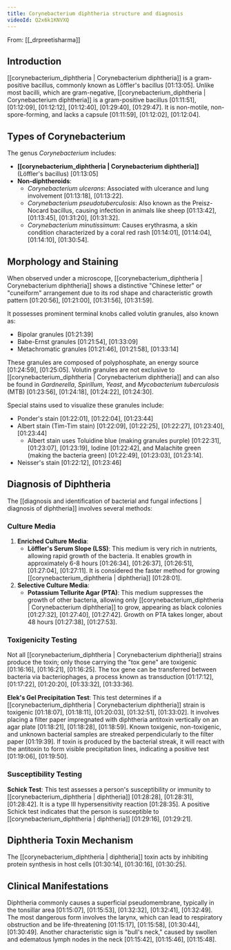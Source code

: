 ```yaml
---
title: Corynebacterium diphtheria structure and diagnosis
videoId: Q2x6k1KNVXQ
---
```


From: [[_drpreetisharma]] <br/> 

## Introduction
[[corynebacterium_diphtheria | Corynebacterium diphtheria]] is a gram-positive bacillus, commonly known as Löffler's bacillus <a class="yt-timestamp" data-t="01:13:05">[01:13:05]</a>. Unlike most bacilli, which are gram-negative, [[corynebacterium_diphtheria | Corynebacterium diphtheria]] is a gram-positive bacillus <a class="yt-timestamp" data-t="01:11:51">[01:11:51]</a>, <a class="yt-timestamp" data-t="01:12:09">[01:12:09]</a>, <a class="yt-timestamp" data-t="01:12:12">[01:12:12]</a>, <a class="yt-timestamp" data-t="01:12:40">[01:12:40]</a>, <a class="yt-timestamp" data-t="01:29:40">[01:29:40]</a>, <a class="yt-timestamp" data-t="01:29:47">[01:29:47]</a>. It is non-motile, non-spore-forming, and lacks a capsule <a class="yt-timestamp" data-t="01:11:59">[01:11:59]</a>, <a class="yt-timestamp" data-t="01:12:02">[01:12:02]</a>, <a class="yt-timestamp" data-t="01:12:04">[01:12:04]</a>.

## Types of Corynebacterium
The genus *Corynebacterium* includes:
*   **[[corynebacterium_diphtheria | Corynebacterium diphtheria]]** (Löffler's bacillus) <a class="yt-timestamp" data-t="01:13:05">[01:13:05]</a>
*   **Non-diphtheroids**:
    *   *Corynebacterium ulcerans*: Associated with ulcerance and lung involvement <a class="yt-timestamp" data-t="01:13:18">[01:13:18]</a>, <a class="yt-timestamp" data-t="01:13:22">[01:13:22]</a>.
    *   *Corynebacterium pseudotuberculosis*: Also known as the Preisz-Nocard bacillus, causing infection in animals like sheep <a class="yt-timestamp" data-t="01:13:42">[01:13:42]</a>, <a class="yt-timestamp" data-t="01:13:45">[01:13:45]</a>, <a class="yt-timestamp" data-t="01:31:20">[01:31:20]</a>, <a class="yt-timestamp" data-t="01:31:32">[01:31:32]</a>.
    *   *Corynebacterium minutissimum*: Causes erythrasma, a skin condition characterized by a coral red rash <a class="yt-timestamp" data-t="01:14:01">[01:14:01]</a>, <a class="yt-timestamp" data-t="01:14:04">[01:14:04]</a>, <a class="yt-timestamp" data-t="01:14:10">[01:14:10]</a>, <a class="yt-timestamp" data-t="01:30:54">[01:30:54]</a>.

## Morphology and Staining
When observed under a microscope, [[corynebacterium_diphtheria | Corynebacterium diphtheria]] shows a distinctive "Chinese letter" or "cuneiform" arrangement due to its rod shape and characteristic growth pattern <a class="yt-timestamp" data-t="01:20:56">[01:20:56]</a>, <a class="yt-timestamp" data-t="01:21:00">[01:21:00]</a>, <a class="yt-timestamp" data-t="01:31:56">[01:31:56]</a>, <a class="yt-timestamp" data-t="01:31:59">[01:31:59]</a>.

It possesses prominent terminal knobs called volutin granules, also known as:
*   Bipolar granules <a class="yt-timestamp" data-t="01:21:39">[01:21:39]</a>
*   Babe-Ernst granules <a class="yt-timestamp" data-t="01:21:54">[01:21:54]</a>, <a class="yt-timestamp" data-t="01:33:09">[01:33:09]</a>
*   Metachromatic granules <a class="yt-timestamp" data-t="01:21:46">[01:21:46]</a>, <a class="yt-timestamp" data-t="01:21:58">[01:21:58]</a>, <a class="yt-timestamp" data-t="01:33:14">[01:33:14]</a>

These granules are composed of polyphosphate, an energy source <a class="yt-timestamp" data-t="01:24:59">[01:24:59]</a>, <a class="yt-timestamp" data-t="01:25:05">[01:25:05]</a>. Volutin granules are not exclusive to [[corynebacterium_diphtheria | Corynebacterium diphtheria]] and can also be found in *Gardnerella*, *Spirillum*, *Yeast*, and *Mycobacterium tuberculosis* (MTB) <a class="yt-timestamp" data-t="01:23:56">[01:23:56]</a>, <a class="yt-timestamp" data-t="01:24:18">[01:24:18]</a>, <a class="yt-timestamp" data-t="01:24:22">[01:24:22]</a>, <a class="yt-timestamp" data-t="01:24:30">[01:24:30]</a>.

Special stains used to visualize these granules include:
*   Ponder's stain <a class="yt-timestamp" data-t="01:22:01">[01:22:01]</a>, <a class="yt-timestamp" data-t="01:22:04">[01:22:04]</a>, <a class="yt-timestamp" data-t="01:23:44">[01:23:44]</a>
*   Albert stain (Tim-Tim stain) <a class="yt-timestamp" data-t="01:22:09">[01:22:09]</a>, <a class="yt-timestamp" data-t="01:22:25">[01:22:25]</a>, <a class="yt-timestamp" data-t="01:22:27">[01:22:27]</a>, <a class="yt-timestamp" data-t="01:23:40">[01:23:40]</a>, <a class="yt-timestamp" data-t="01:23:44">[01:23:44]</a>
    *   Albert stain uses Toluidine blue (making granules purple) <a class="yt-timestamp" data-t="01:22:31">[01:22:31]</a>, <a class="yt-timestamp" data-t="01:23:07">[01:23:07]</a>, <a class="yt-timestamp" data-t="01:23:19">[01:23:19]</a>, Iodine <a class="yt-timestamp" data-t="01:22:42">[01:22:42]</a>, and Malachite green (making the bacteria green) <a class="yt-timestamp" data-t="01:22:49">[01:22:49]</a>, <a class="yt-timestamp" data-t="01:23:03">[01:23:03]</a>, <a class="yt-timestamp" data-t="01:23:14">[01:23:14]</a>.
*   Neisser's stain <a class="yt-timestamp" data-t="01:22:12">[01:22:12]</a>, <a class="yt-timestamp" data-t="01:23:46">[01:23:46]</a>

## Diagnosis of Diphtheria
The [[diagnosis and identification of bacterial and fungal infections | diagnosis of diphtheria]] involves several methods:

### Culture Media
1.  **Enriched Culture Media**:
    *   **Löffler's Serum Slope (LSS)**: This medium is very rich in nutrients, allowing rapid growth of the bacteria. It enables growth in approximately 6-8 hours <a class="yt-timestamp" data-t="01:26:34">[01:26:34]</a>, <a class="yt-timestamp" data-t="01:26:37">[01:26:37]</a>, <a class="yt-timestamp" data-t="01:26:51">[01:26:51]</a>, <a class="yt-timestamp" data-t="01:27:04">[01:27:04]</a>, <a class="yt-timestamp" data-t="01:27:11">[01:27:11]</a>. It is considered the faster method for growing [[corynebacterium_diphtheria | diphtheria]] <a class="yt-timestamp" data-t="01:28:01">[01:28:01]</a>.
2.  **Selective Culture Media**:
    *   **Potassium Tellurite Agar (PTA)**: This medium suppresses the growth of other bacteria, allowing only [[corynebacterium_diphtheria | Corynebacterium diphtheria]] to grow, appearing as black colonies <a class="yt-timestamp" data-t="01:27:32">[01:27:32]</a>, <a class="yt-timestamp" data-t="01:27:40">[01:27:40]</a>, <a class="yt-timestamp" data-t="01:27:42">[01:27:42]</a>. Growth on PTA takes longer, about 48 hours <a class="yt-timestamp" data-t="01:27:38">[01:27:38]</a>, <a class="yt-timestamp" data-t="01:27:53">[01:27:53]</a>.

### Toxigenicity Testing
Not all [[corynebacterium_diphtheria | Corynebacterium diphtheria]] strains produce the toxin; only those carrying the "tox gene" are toxigenic <a class="yt-timestamp" data-t="01:16:16">[01:16:16]</a>, <a class="yt-timestamp" data-t="01:16:21">[01:16:21]</a>, <a class="yt-timestamp" data-t="01:16:25">[01:16:25]</a>. The tox gene can be transferred between bacteria via bacteriophages, a process known as transduction <a class="yt-timestamp" data-t="01:17:12">[01:17:12]</a>, <a class="yt-timestamp" data-t="01:17:22">[01:17:22]</a>, <a class="yt-timestamp" data-t="01:20:20">[01:20:20]</a>, <a class="yt-timestamp" data-t="01:33:32">[01:33:32]</a>, <a class="yt-timestamp" data-t="01:33:36">[01:33:36]</a>.

**Elek's Gel Precipitation Test**:
This test determines if a [[corynebacterium_diphtheria | Corynebacterium diphtheria]] strain is toxigenic <a class="yt-timestamp" data-t="01:18:07">[01:18:07]</a>, <a class="yt-timestamp" data-t="01:18:11">[01:18:11]</a>, <a class="yt-timestamp" data-t="01:20:03">[01:20:03]</a>, <a class="yt-timestamp" data-t="01:32:51">[01:32:51]</a>, <a class="yt-timestamp" data-t="01:33:02">[01:33:02]</a>. It involves placing a filter paper impregnated with diphtheria antitoxin vertically on an agar plate <a class="yt-timestamp" data-t="01:18:21">[01:18:21]</a>, <a class="yt-timestamp" data-t="01:18:28">[01:18:28]</a>, <a class="yt-timestamp" data-t="01:18:59">[01:18:59]</a>. Known toxigenic, non-toxigenic, and unknown bacterial samples are streaked perpendicularly to the filter paper <a class="yt-timestamp" data-t="01:19:39">[01:19:39]</a>. If toxin is produced by the bacterial streak, it will react with the antitoxin to form visible precipitation lines, indicating a positive test <a class="yt-timestamp" data-t="01:19:06">[01:19:06]</a>, <a class="yt-timestamp" data-t="01:19:50">[01:19:50]</a>.

### Susceptibility Testing
**Schick Test**:
This test assesses a person's susceptibility or immunity to [[corynebacterium_diphtheria | diphtheria]] <a class="yt-timestamp" data-t="01:28:28">[01:28:28]</a>, <a class="yt-timestamp" data-t="01:28:31">[01:28:31]</a>, <a class="yt-timestamp" data-t="01:28:42">[01:28:42]</a>. It is a type III hypersensitivity reaction <a class="yt-timestamp" data-t="01:28:35">[01:28:35]</a>. A positive Schick test indicates that the person is susceptible to [[corynebacterium_diphtheria | diphtheria]] <a class="yt-timestamp" data-t="01:29:16">[01:29:16]</a>, <a class="yt-timestamp" data-t="01:29:21">[01:29:21]</a>.

## Diphtheria Toxin Mechanism
The [[corynebacterium_diphtheria | diphtheria]] toxin acts by inhibiting protein synthesis in host cells <a class="yt-timestamp" data-t="01:30:14">[01:30:14]</a>, <a class="yt-timestamp" data-t="01:30:16">[01:30:16]</a>, <a class="yt-timestamp" data-t="01:30:25">[01:30:25]</a>.

## Clinical Manifestations
Diphtheria commonly causes a superficial pseudomembrane, typically in the tonsillar area <a class="yt-timestamp" data-t="01:15:07">[01:15:07]</a>, <a class="yt-timestamp" data-t="01:15:53">[01:15:53]</a>, <a class="yt-timestamp" data-t="01:32:32">[01:32:32]</a>, <a class="yt-timestamp" data-t="01:32:41">[01:32:41]</a>, <a class="yt-timestamp" data-t="01:32:49">[01:32:49]</a>. The most dangerous form involves the larynx, which can lead to respiratory obstruction and be life-threatening <a class="yt-timestamp" data-t="01:15:17">[01:15:17]</a>, <a class="yt-timestamp" data-t="01:15:58">[01:15:58]</a>, <a class="yt-timestamp" data-t="01:30:44">[01:30:44]</a>, <a class="yt-timestamp" data-t="01:30:49">[01:30:49]</a>. Another characteristic sign is "bull's neck," caused by swollen and edematous lymph nodes in the neck <a class="yt-timestamp" data-t="01:15:42">[01:15:42]</a>, <a class="yt-timestamp" data-t="01:15:46">[01:15:46]</a>, <a class="yt-timestamp" data-t="01:15:48">[01:15:48]</a>.